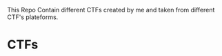 This Repo Contain different CTFs created by me and taken from different CTF's plateforms.
<h1><centre>CTFs</centre></h1>

